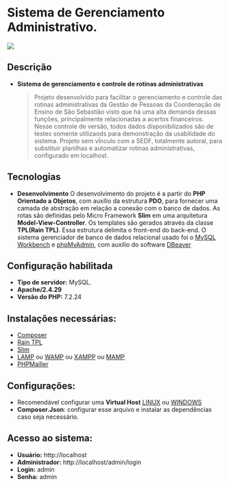 # Sistema de Gerenciamento Administrativo.

[![](https://img.shields.io/pypi/status/ok)](https://travis-ci.org/joemccann/dillinger)
## Descrição

- **Sistema de gerenciamento e controle de rotinas administrativas**
    >Projeto desenvolvido para facilitar o gerenciamento e controle das rotinas administrativas da Gestão de Pessoas da Coordenação de Ensino de São Sebastião visto que há uma alta demanda dessas funções, principalmente relacionadas a acertos financeiros.
    >Nesse controle de versão, todos dados disponibilizados são de testes somente utilizaods para demonstração da usabilidade do sistema.
    >Projeto sem vÍnculo com a SEDF, totalmente autoral, para substituir planilhas e automatizar rotinas administrativas, configurado em localhost.

## Tecnologias
- **Desenvolvimento**
    O desenvolvimento do projeto é a partir do **PHP Orientado a Objetos**, com auxílio da estrutura **PDO**, para fornecer uma camada de abstração em relação a conexão com o banco de dados. 
    As rotas são definidas pelo Micro Framework **Slim** em uma arquitetura **Model-View-Controller**.
    Os templates são gerados através da  classe **TPL(Rain TPL)**.
    Essa estrutura delimita o front-end do back-end.
    O sistema gerenciador de banco de dados relacional usado foi o [MySQL Workbench](https://www.mysql.com/products/workbench/) e [phpMyAdmin](https://www.phpmyadmin.net/), com auxílio do software  [DBeaver](https://dbeaver.io)

## Configuração habilitada

- **Tipo de servidor:** MySQL.
- **Apache/2.4.29**
- **Versão do PHP:** 7.2.24

  
 ## Instalações necessárias:

- [Composer](https://github.com/composer/composer)
- [Rain TPL](https://github.com/feulf/raintpl3)
- [Slim](https://www.slimframework.com/)
- [LAMP](https://www.techtudo.com.br/dicas-e-tutoriais/noticia/2012/11/como-instalar-lamp-no-linux.html) ou [WAMP](https://www.techtudo.com.br/tudo-sobre/wampserver.html) ou [XAMPP]() ou [MAMP](https://www.apachefriends.org/pt_br/index.html)
- [PHPMailler](https://github.com/PHPMailer/PHPMailer)

 ## Configurações:

- Recomendável configurar uma **Virtual Host** [LINUX](https://odesenvolvedor.com.br/como-configurar-um-dominio-com-lamp-linux-apache-mysql-php.html) ou [WINDOWS](https://hcode.com.br/blog/como-configurar-apache-virtual-hosts-no-windows)
- **Composer.Json**: configurar esse arquivo e instalar as dependências caso seja necessário.

 ## Acesso ao sistema:
- **Usuário:** http://localhost
- **Administrador:** http://localhost/admin/login
- **Login:** admin
- **Senha:** admin